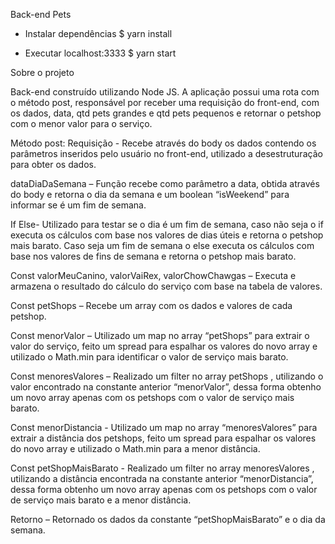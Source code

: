 Back-end Pets

- Instalar dependências 
$ yarn install

- Executar localhost:3333
$ yarn start

Sobre o projeto

Back-end construído utilizando Node JS. A aplicação possui uma rota com o método post, responsável por receber uma requisição do front-end, com os dados, data, qtd pets grandes e qtd pets pequenos e retornar o petshop com o menor valor para o serviço.

Método post:
Requisição - Recebe através do body os dados contendo os parâmetros inseridos pelo usuário no front-end, utilizado a desestruturação para obter os dados.

dataDiaDaSemana – Função recebe como parâmetro a data, obtida através do body e retorna o dia da semana e um boolean “isWeekend” para informar se é um fim de semana.

If Else- Utilizado para testar se o dia é um fim de semana, caso não seja o if executa os cálculos com base nos valores de dias úteis e retorna o petshop mais barato. Caso seja um fim de semana o else executa os cálculos com base nos valores de fins de semana e retorna o petshop mais barato.

Const valorMeuCanino, valorVaiRex, valorChowChawgas – Executa e armazena o resultado do cálculo do serviço com base na tabela de valores.

Const petShops – Recebe um array com os dados e valores de cada petshop.

Const menorValor – Utilizado um map no array “petShops” para extrair o valor do serviço, feito um spread para espalhar os valores do novo array e utilizado o Math.min para identificar o valor de serviço mais barato.

Const menoresValores – Realizado um filter no array petShops , utilizando o valor encontrado na constante anterior “menorValor”, dessa forma obtenho um novo array apenas com os petshops com o valor de serviço mais barato.

Const menorDistancia - Utilizado um map no array “menoresValores” para extrair a distância dos petshops, feito um spread para espalhar os valores do novo array e utilizado o Math.min para a menor distância.

Const petShopMaisBarato - Realizado um filter no array menoresValores , utilizando a distância encontrada na constante anterior “menorDistancia”, dessa forma obtenho um novo array apenas com os petshops com o valor de serviço mais barato e a menor distância.

Retorno – Retornado os dados da constante “petShopMaisBarato” e o dia da semana.

